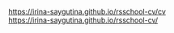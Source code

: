 https://irina-saygutina.github.io/rsschool-cv/cv <br>
https://irina-saygutina.github.io/rsschool-cv/
